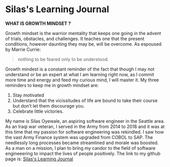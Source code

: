 # Silas's Learning Journal
**WHAT IS GROWTH MINDSET ?**

Growth mindset is the warrior mentality that keeps one going in the advent of trials, obstacles, and challenges. It teaches one that the present conditions, however daunting they may be, will be overcome. As espoused by Marrie Currie:
>nothing to be feared only to be understood. 

Growth mindest is a constant reminder of the fact that though I may not understand or be an expert at what I am learning right now, as I commit more time and energy and feed my curious mind, I will master it.
My three reminders to keep me in growth mindset are:
1. Stay motivated
2. Understand that the vicissitudes of life are bound to take their course but don't let them discourage you. 
3. Celebrate little victories. 

My name is Silas Oyewale, an aspiring software engineer in the Seattle area. As an Iraqi war veteran, I served in the Army from 2014 to 2018 and it was at this time that my passion for software engineering was rekindled. I saw how the vast Army Finance system was upgraded from COBOL to SAP. The needlessly long processes became streamlined and morale was boosted. As a man on a mission, I plan to bring my candor to the field of software engineeering to impact the lives of people positively. 
The link to my github page is: [Silas's Learning Journal](https://github.com/silasoyewale10)
